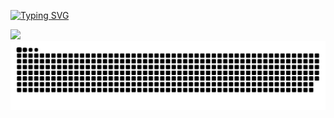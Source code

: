 [![Typing SVG](https://readme-typing-svg.demolab.com?font=Pacifico&weight=800&duration=3000&pause=1008&color=14CD43&width=435&lines=Hello+world!+I'm+Freddy+Hernandez;Welcome+to+my+GitHub)](https://git.io/typing-svg)
<div align="left">
  <img src="https://skillicons.dev/icons?i=r,py,cpp,git,html" />
</div>

<picture>
  <source media="(prefers-color-scheme: dark)" srcset="https://github.com/fhernanb/fhernanb/raw/output/github-contribution-grid-snake.svg" />
  <source media="(prefers-color-scheme: light)" srcset="https://github.com/fhernanb/fhernanb/raw/output/github-contribution-grid-snake.svg" />
  <img alt="github-snake" src="https://github.com/SoyAndrea/SoyAndrea/raw/output/github-contribution-grid-snake.svg" />
</picture>
